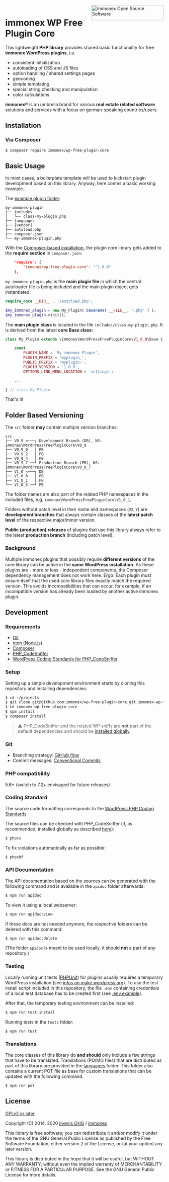 <img src="assets/immonex-os-logo-small.png" width="230" height="48" align="right" alt="immonex Open Source Software" >

# immonex WP Free Plugin Core

This lightweight **PHP library** provides shared basic functionality for free **immonex WordPress plugins**, i.a.

- consistent initialization
- autoloading of CSS and JS files
- option handling / shared settings pages
- geocoding
- simple templating
- special string checking and manipulation
- color calculations

**immonex**® is an umbrella brand for various **real estate related software** solutions and services with a focus on german-speaking countries/users.

## Installation

### Via Composer

```bash
$ composer require immonex/wp-free-plugin-core
```

## Basic Usage

In most cases, a boilerplate template will be used to kickstart plugin development based on this library. Anyway, here comes a basic working example...

The [example plugin folder](examples/my-immonex-plugin):
```
my-immonex-plugin
├── includes
│   └── class-my-plugin.php
├── languages
├── [vendor]
├── autoload.php
├── composer.json
└── my-immonex-plugin.php
```

With the [Composer-based installation](#via-composer), the plugin core library gets added to the **require section** in `composer.json`:

```json
    "require": {
        "immonex/wp-free-plugin-core": "^1.0.0"
    },
```

`my-immonex-plugin.php` is the **main plugin file** in which the central autoloader file is being included and the main plugin object gets instantiated:

```php
require_once __DIR__ . '/autoload.php';

$my_immonex_plugin = new My_Plugin( basename( __FILE__, '.php' ) );
$my_immonex_plugin->init();
```

The **main plugin class** is located in the file `includes/class-my-plugin.php`. It is derived from the latest **core Base class**:

```php
class My_Plugin extends \immonex\WordPressFreePluginCore\V1_0_0\Base {

	const
		PLUGIN_NAME = 'My immonex Plugin',
		PLUGIN_PREFIX = 'myplugin_',
		PUBLIC_PREFIX = 'myplugin-',
		PLUGIN_VERSION = '1.0.0',
		OPTIONS_LINK_MENU_LOCATION = 'settings';

	...

} // class My_Plugin
```

That's it!

## Folder Based Versioning

The `src` folder **may** contain multiple version branches:

```
src
├── V0_9 <───┐ Development Branch (DB), NS: immonex\WordPressFreePluginCore\V0_9
├── V0_9_0   │ PB
├── V0_9_2   │ PB
├── V0_9_4   │ PB
├── V0_9_7 ──┘ Production Branch (PB), NS: immonex\WordPressFreePluginCore\V0_9_7
├── V1_0 <───┐ DB
├── V1_0_0   │ PB
├── V1_0_1   │ PB
└── V1_0_5 ──┘ PB
```

The folder names are also part of the related PHP namespaces in the included files, e.g. `immonex\WordPressFreePluginCore\V1_0_1`.

Folders without patch level in their name and namespaces (`VX_Y`) are **development branches** that always contain classes of the **latest patch level** of the respective major/minor version.

**Public (production) releases** of plugins that use this library always refer to the latest **production branch** (including patch level).

### Background

Multiple immonex plugins that possibly require **different versions** of the core library can be active in the **same WordPress installation**. As these plugins are - more or less - independent components, the Composer dependency management does not work here. Ergo: Each plugin must ensure itself that the used core library files exactly match the required version. This avoids incompatibilities that can occur, for example, if an incompatible version has already been loaded by another active immonex plugin.

## Development

### Requirements

- [Git](https://git-scm.com/book/en/v2/Getting-Started-Installing-Git)
- [npm (Node.js)](https://www.npmjs.com/get-npm)
- [Composer](https://getcomposer.org/)
- [PHP_CodeSniffer](https://github.com/squizlabs/PHP_CodeSniffer)
- [WordPress Coding Standards for PHP_CodeSniffer](https://github.com/WordPress/WordPress-Coding-Standards)

### Setup

Setting up a simple development environment starts by cloning this repository and installing dependencies:

```bash
$ cd ~/projects
$ git clone git@github.com:immonex/wp-free-plugin-core.git immonex-wp-free-plugin-core
$ cd immonex-wp-free-plugin-core
$ npm install
$ composer install
```

> :warning: PHP_CodeSniffer and the related WP sniffs are **not** part of the default dependencies and should be [installed globally](https://github.com/WordPress/WordPress-Coding-Standards#composer).

### Git

- Branching strategy: [GitHub flow](https://guides.github.com/introduction/flow/)
- Commit messages: [Conventional Commits](https://www.conventionalcommits.org/)

### PHP compatibility

5.6+ (switch to 7.2+ envisaged for future releases)

### Coding Standard

The source code formatting corresponds to the [WordPress PHP Coding Standards](https://make.wordpress.org/core/handbook/best-practices/coding-standards/php/).

The source files can be checked with PHP_CodeSniffer (if, as recommended, installed globally as described [here](https://github.com/WordPress/WordPress-Coding-Standards#composer)):

```bash
$ phpcs
```

To fix violations automatically as far as possible:

```bash
$ phpcbf
```

### API Documentation

The API documentation based on the sources can be generated with the following command and is available in the `apidoc` folder afterwards:

```bash
$ npm run apidoc
```

To view it using a local webserver:

```bash
$ npm run apidoc:view
```

If these docs are not needed anymore, the respective folders can be deleted with this command:

```bash
$ npm run apidoc:delete
```

(The folder `apidoc` is meant to be used locally, it should **not** a part of any repository.)

### Testing

Locally running unit tests ([PHPUnit](https://phpunit.de/)) for plugins usually requires a temporary WordPress installation (see [infos on make.wordpress.org](https://make.wordpress.org/cli/handbook/plugin-unit-tests/#running-tests-locally)). To use the test install script included in this repository, the file `.env` containing credentials of a local test database has to be created first (see [.env.example](.env.example)).

After that, the temporary testing environment can be installed:

```bash
$ npm run test:install
```

Running tests in the `tests` folder:

```bash
$ npm run test
```

### Translations

The core classes of this library do **and should** only include a few strings that have to be translated. Translations (PO/MO files) that are distributed as part of this library are provided in the [languages](languages) folder. This folder also contains a current POT file as base for custom translations that can be updated with the following command.

```bash
$ npm run pot
```

## License

[GPLv2 or later](LICENSE)

Copyright (C) 2014, 2020 [inveris OHG](https://inveris.de/) / [immonex](https://immonex.dev/)

This library is free software; you can redistribute it and/or modify it under the terms of the GNU General Public License as published by the Free Software Foundation; either version 2 of the License, or (at your option) any later version.

This library is distributed in the hope that it will be useful, but WITHOUT ANY WARRANTY; without even the implied warranty of MERCHANTABILITY or FITNESS FOR A PARTICULAR PURPOSE. See the GNU General Public License for more details.
